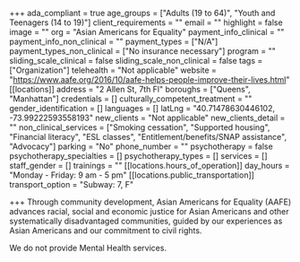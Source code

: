 +++
ada_compliant = true
age_groups = ["Adults (19 to 64)", "Youth and Teenagers (14 to 19)"]
client_requirements = ""
email = ""
highlight = false
image = ""
org = "Asian Americans for Equality"
payment_info_clinical = ""
payment_info_non_clinical = ""
payment_types = ["N/A"]
payment_types_non_clinical = ["No insurance necessary"]
program = ""
sliding_scale_clinical = false
sliding_scale_non_clinical = false
tags = ["Organization"]
telehealth = "Not applicable"
website = "https://www.aafe.org/2016/10/aafe-helps-people-improve-their-lives.html"
[[locations]]
address = "2 Allen St, 7th Fl"
boroughs = ["Queens", "Manhattan"]
credentials = []
culturally_competent_treatment = ""
gender_identification = []
languages = []
latLng = "40.71478630446102, -73.99222593558193"
new_clients = "Not applicable"
new_clients_detail = ""
non_clinical_services = ["Smoking cessation", "Supported housing", "Financial literacy", "ESL classes", "Entitlement/benefits/SNAP assistance", "Advocacy"]
parking = "No"
phone_number = ""
psychotherapy = false
psychotherapy_specialties = []
psychotherapy_types = []
services = []
staff_gender = []
trainings = ""
[[locations.hours_of_operation]]
day_hours = "Monday - Friday: 9 am - 5 pm"
[[locations.public_transportation]]
transport_option = "Subway: 7, F"

+++
Through community development, Asian Americans for Equality (AAFE) advances racial, social and economic justice for Asian Americans and other systematically disadvantaged communities, guided by our experiences as Asian Americans and our commitment to civil rights.

We do not provide Mental Health services.